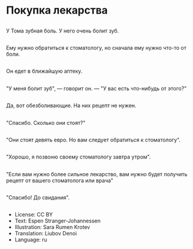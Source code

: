 # Покупка лекарства

##
У Тома зубная боль. У него очень болит зуб.

##
Ему нужно обратиться к стоматологу, но сначала ему нужно что-то от боли.

##
Он едет в ближайшую аптеку.

##
"У меня болит зуб", — говорит он. — "У вас есть что-нибудь от этого?"

##
Да, вот обезболивающие. На них рецепт не нужен.

##
"Спасибо. Сколько они стоят?"

##
"Они стоят девять евро. Но вам следует обратиться к стоматологу".

##
"Хорошо, я позвоню своему стоматологу завтра утром".

##
"Если вам нужно более сильное лекарство, вам нужно будет получить рецепт от вашего стоматолога или врача"

##
"Спасибо! До свидания".

##
* License: CC BY
* Text: Espen Stranger-Johannessen
* Illustration: Sara Rumen Krotev
* Translation: Liubov Denoi
* Language: ru
